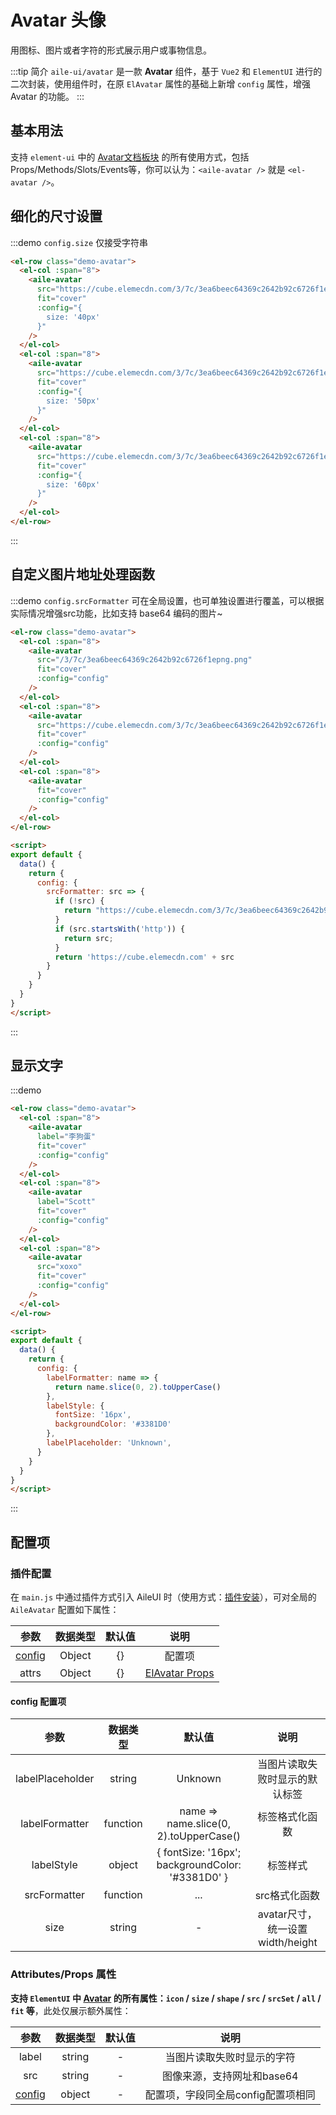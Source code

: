 # Avatar 头像

用图标、图片或者字符的形式展示用户或事物信息。

:::tip 简介
`aile-ui/avatar` 是一款 **Avatar** 组件，基于 `Vue2` 和 `ElementUI` 进行的二次封装，使用组件时，在原 `ElAvatar` 属性的基础上新增 `config` 属性，增强 Avatar 的功能。
:::

## 基本用法

支持 `element-ui` 中的 [Avatar文档板块](https://element.eleme.io/#/zh-CN/component/avatar) 的所有使用方式，包括Props/Methods/Slots/Events等，你可以认为：`<aile-avatar />` 就是 `<el-avatar />`。

## 细化的尺寸设置
:::demo `config.size` 仅接受字符串
```html
<el-row class="demo-avatar">
  <el-col :span="8">
    <aile-avatar 
      src="https://cube.elemecdn.com/3/7c/3ea6beec64369c2642b92c6726f1epng.png"
      fit="cover"
      :config="{
        size: '40px'
      }"
    />
  </el-col>
  <el-col :span="8">
    <aile-avatar 
      src="https://cube.elemecdn.com/3/7c/3ea6beec64369c2642b92c6726f1epng.png"
      fit="cover"
      :config="{
        size: '50px'
      }"
    />
  </el-col>
  <el-col :span="8">
    <aile-avatar 
      src="https://cube.elemecdn.com/3/7c/3ea6beec64369c2642b92c6726f1epng.png"
      fit="cover"
      :config="{
        size: '60px'
      }"
    />
  </el-col>
</el-row>
```
:::

## 自定义图片地址处理函数

:::demo `config.srcFormatter` 可在全局设置，也可单独设置进行覆盖，可以根据实际情况增强src功能，比如支持 base64 编码的图片~
```html
<el-row class="demo-avatar">
  <el-col :span="8">
    <aile-avatar 
      src="/3/7c/3ea6beec64369c2642b92c6726f1epng.png"
      fit="cover"
      :config="config"
    />
  </el-col>
  <el-col :span="8">
    <aile-avatar 
      src="https://cube.elemecdn.com/3/7c/3ea6beec64369c2642b92c6726f1epng.png"
      fit="cover"
      :config="config"
    />
  </el-col>
  <el-col :span="8">
    <aile-avatar 
      fit="cover"
      :config="config"
    />
  </el-col>
</el-row>

<script>
export default {
  data() {
    return {
      config: {
        srcFormatter: src => {
          if (!src) {
            return "https://cube.elemecdn.com/3/7c/3ea6beec64369c2642b92c6726f1epng.png"
          }
          if (src.startsWith('http')) {
            return src;
          }
          return 'https://cube.elemecdn.com' + src
        }
      }
    }
  }
}
</script>
```
:::

## 显示文字

:::demo
```html
<el-row class="demo-avatar">
  <el-col :span="8">
    <aile-avatar
      label="李狗蛋"
      fit="cover"
      :config="config"
    />
  </el-col>
  <el-col :span="8">
    <aile-avatar
      label="Scott"
      fit="cover"
      :config="config"
    />
  </el-col>
  <el-col :span="8">
    <aile-avatar 
      src="xoxo"
      fit="cover"
      :config="config"
    />
  </el-col>
</el-row>

<script>
export default {
  data() {
    return {
      config: {
        labelFormatter: name => {
          return name.slice(0, 2).toUpperCase()
        },
        labelStyle: {
          fontSize: '16px',
          backgroundColor: '#3381D0'
        },
        labelPlaceholder: 'Unknown',
      }
    }
  }
}
</script>
```
:::

## 配置项

### 插件配置

在 `main.js` 中通过插件方式引入 AileUI 时（使用方式：[插件安装](/components/#快速开始)），可对全局的 `AileAvatar` 配置如下属性：

|           参数           | 数据类型 | 默认值 |                                说明                                 |
| :----------------------: | :------: | :----: | :-----------------------------------------------------------------: |
| [config](#config-配置项) |  Object  |   {}   |                               配置项                                |
|          attrs           |  Object  |   {}   | [ElAvatar Props](https://element.eleme.io/#/zh-CN/component/avatar) |

#### config 配置项

|       参数       | 数据类型 |                        默认值                        |               说明               |
| :--------------: | :------: | :--------------------------------------------------: | :------------------------------: |
| labelPlaceholder |  string  |                       Unknown                        |  当图片读取失败时显示的默认标签  |
|  labelFormatter  | function |        name => name.slice(0, 2).toUpperCase()        |          标签格式化函数          |
|    labelStyle    |  object  | { fontSize: '16px';<br> backgroundColor: '#3381D0' } |             标签样式             |
|   srcFormatter   | function |                         ...                          |          src格式化函数           |
|       size       |  string  |                          -                           | avatar尺寸，统一设置width/height |

### Attributes/Props 属性

**支持 `ElementUI` 中 [Avatar](https://element.eleme.io/#/zh-CN/component/Avatar) 的所有属性：`icon` / `size` / `shape` / `src` / `srcSet` / `all` / `fit` 等**，此处仅展示额外属性：

|           参数           | 数据类型 | 默认值 |                说明                |
| :----------------------: | :------: | :----: | :--------------------------------: |
|          label           |  string  |   -    |     当图片读取失败时显示的字符     |
|           src            |  string  |   -    |     图像来源，支持网址和base64     |
| [config](#config-配置项) |  object  |   -    | 配置项，字段同全局config配置项相同 |